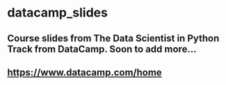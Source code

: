 # datacamp_slides
## Course slides from The Data Scientist in Python Track from DataCamp. Soon to add more...
## https://www.datacamp.com/home
